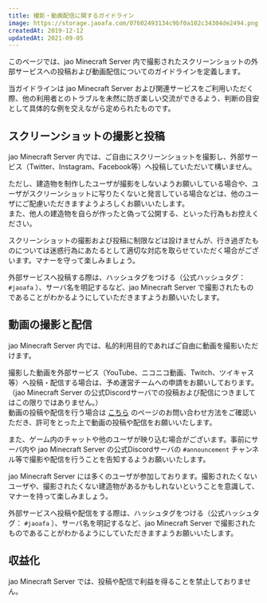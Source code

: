 ```yaml
---
title: 撮影・動画配信に関するガイドライン
image: https://storage.jaoafa.com/07602493134c9bf0a102c34304de2494.png
createdAt: 2019-12-12
updatedAt: 2021-09-05
---
```


このページでは、jao Minecraft Server 内で撮影されたスクリーンショットの外部サービスへの投稿および動画配信についてのガイドラインを定義します。

当ガイドラインは jao Minecraft Server および関連サービスをご利用いただく際、他の利用者とのトラブルを未然に防ぎ楽しい交流ができるよう、判断の目安として具体的な例を交えながら定められたものです。

<!--more-->

## スクリーンショットの撮影と投稿

jao Minecraft Server 内では、ご自由にスクリーンショットを撮影し、外部サービス（Twitter、Instagram、Facebook等）へ投稿していただいて構いません。

ただし、建造物を制作したユーザが撮影をしないようお願いしている場合や、ユーザがスクリーンショットに写りたくないと発言している場合などは、他のユーザにご配慮いただきますようよろしくお願いいたします。  
また、他人の建造物を自らが作ったと偽って公開する、といった行為もお控えください。

スクリーンショットの撮影および投稿に制限などは設けませんが、行き過ぎたものについては迷惑行為にあたるとして適切な対応を取らせていただく場合がございます。マナーを守って楽しみましょう。

外部サービスへ投稿する際は、ハッシュタグをつける（公式ハッシュタグ： `#jaoafa` ）、サーバ名を明記するなど、jao Minecraft Server で撮影されたものであることがわかるようにしていただきますようお願いいたします。

## 動画の撮影と配信

jao Minecraft Server 内では、私的利用目的であればご自由に動画を撮影いただけます。  

撮影した動画を外部サービス（YouTube、ニコニコ動画、Twitch、ツイキャス等）へ投稿・配信する場合は、予め運営チームへの申請をお願いしております。（jao Minecraft Server の公式Discordサーバでの投稿および配信につきましてはこの限りではありません。）  
動画の投稿や配信を行う場合は [こちら](/support/inquiry) のページのお問い合わせ方法をご確認いただき、許可をとった上で動画の投稿や配信をお願いいたします。

また、ゲーム内のチャットや他のユーザが映り込む場合がございます。事前にサーバ内や jao Minecraft Server の公式Discordサーバの `#announcement` チャンネル等で撮影や配信を行うことを告知するようお願いいたします。

jao Minecraft Server には多くのユーザが参加しております。撮影されたくないユーザや、撮影されたくない建造物があるかもしれないということを意識して、マナーを持って楽しみましょう。

外部サービスへ投稿や配信をする際は、ハッシュタグをつける（公式ハッシュタグ： `#jaoafa` ）、サーバ名を明記するなど、jao Minecraft Server で撮影されたものであることがわかるようにしていただきますようお願いいたします。

## 収益化

jao Minecraft Server では、投稿や配信で利益を得ることを禁止しておりません。
